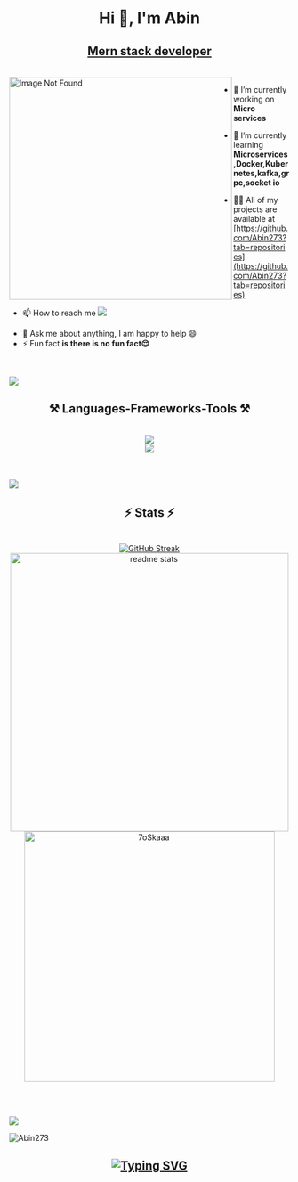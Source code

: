 <h1 align="center">Hi 👋, I'm Abin</h1>
<u><h2 align="center">Mern stack developer</h2></u><br>


<img align="left" style="width: 400px;" src="https://media2.giphy.com/media/qgQUggAC3Pfv687qPC/giphy.gif" alt="Image Not Found">

-   🔭 I’m currently working on **Micro services**

-   🌱 I’m currently learning **Microservices,Docker,Kubernetes,kafka,grpc,socket io**

-   👨‍💻 All of my projects are available at
    [https://github.com/Abin273?tab=repositories](https://github.com/Abin273?tab=repositories)

-   📫 How to reach me <a href="mailto:abinvarghese273@gmail.com">
    <img src="https://img.shields.io/badge/Gmail-333333?style=for-the-badge&logo=gmail&logoColor=red" style=" text-align: center"/>
  </a>

-   💬 Ask me about anything, I am happy to help 😄
-   ⚡ Fun fact **is there is no fun fact😌**

<br>


![](https://user-images.githubusercontent.com/73097560/115834477-dbab4500-a447-11eb-908a-139a6edaec5c.gif)

<h2 align="center">⚒️ Languages-Frameworks-Tools ⚒️</h2><br>
  <a  href="https://skillicons.dev">
      <div align="center">
           <img src="https://skillicons.dev/icons?i=js,ts,nodejs,express,mongodb,react,redux,docker,kubernetes,nginx,aws,kafka,rabbitmq,mysql,postgres,git,github,githubactions,postman,html,css,bootstrap,tailwind,redis,figma,firebase,jest,jquery,linux,java" /><br>
           <img src="https://skillicons.dev/icons?i=go,py,c" />
      </div>
   
  </a>
        <br>
        <br>
        
![](https://user-images.githubusercontent.com/73097560/115834477-dbab4500-a447-11eb-908a-139a6edaec5c.gif)

<h2 align="center">⚡ Stats ⚡</h2>
<br>
<div align=center>
  <a href="https://git.io/streak-stats"><img src="https://github-readme-streak-stats.herokuapp.com?user=Abin273&theme=blue-green&card_width=500" alt="GitHub Streak" /></a><br/>
  <img width=500 src="https://github-readme-stats.vercel.app/api?username=Abin273&count_private=true&show_icons=true&theme=react&rank_icon=github&border_radius=10" alt="readme stats" />
  <br/>
    <img width=450 src="https://github-readme-stats.vercel.app/api/top-langs?username=Abin273&langs_count=10&show_icons=true&locale=en&layout=compact&theme=algolia"  alt="7oSkaaa" height="px" border_radius=10 /><br>
</div>

<br/><br/>

![](https://user-images.githubusercontent.com/73097560/115834477-dbab4500-a447-11eb-908a-139a6edaec5c.gif)

<p align="left"> <img src="https://komarev.com/ghpvc/?username=Abin273&label=Profile%20views&color=0e75b6&style=flat" alt="Abin273" /> </p>
<h2 align="center"><a href="https://git.io/typing-svg"><img src="https://readme-typing-svg.demolab.com?font=Fira+Code&weight=900&size=30&pause=1000&background=74FF7300&center=true&vCenter=true&random=false&width=445&lines=Thanks+for+visiting!+%E2%9C%8C%EF%B8%8F" alt="Typing SVG" /></a></h2>

